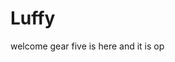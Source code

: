 # Luffy
welcome
gear five is here and it is op 
 
 
  
  
    
                
             
                     
                              
                 
                      
         
   
 
 
